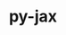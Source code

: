 ---
title: "py-jax"
layout: cache
categories: [package, develop]
meta: {"compilers": ["gcc@=11.4.0", "gcc@=13.2.0", "gcc@=9.4.0"], "num_specs": 88, "num_specs_by_stack": {"e4s": 8, "e4s-neoverse_v1": 3, "e4s-power": 2, "ml-linux-aarch64-cpu": 16, "ml-linux-aarch64-cuda": 16, "ml-linux-x86_64-cpu": 18, "ml-linux-x86_64-cuda": 18, "root": 88}, "oss": ["ubuntu20.04", "ubuntu22.04", "ubuntu24.04"], "platforms": ["linux"], "stacks": ["e4s", "e4s-neoverse_v1", "e4s-power", "ml-linux-aarch64-cpu", "ml-linux-aarch64-cuda", "ml-linux-x86_64-cpu", "ml-linux-x86_64-cuda", "root"], "targets": ["aarch64", "neoverse_v1", "ppc64le", "x86_64_v3"], "versions": ["0.4.28", "0.4.31", "0.4.4"]}
spec_details: [{"compiler": "gcc@=11.4.0", "hash": "2ic5wbw7zr2tg32ktcemhjtja7vysapx", "os": "ubuntu22.04", "platform": "linux", "size": "-", "stacks": ["e4s", "root"], "target": "x86_64_v3", "variants": ["build_system=python_pip"], "versions": ["0.4.31"]}, {"compiler": "gcc@=13.2.0", "hash": "2phtnltpxu5acufv3bebhtgwuq4dws3f", "os": "ubuntu24.04", "platform": "linux", "size": "-", "stacks": ["root"], "target": "x86_64_v3", "variants": ["build_system=python_pip"], "versions": ["0.4.31"]}, {"compiler": "gcc@=13.2.0", "hash": "2qktoduwui5zbyo2i72den5siu2eouym", "os": "ubuntu24.04", "platform": "linux", "size": "-", "stacks": ["ml-linux-aarch64-cpu", "root"], "target": "aarch64", "variants": ["build_system=python_pip"], "versions": ["0.4.28"]}, {"compiler": "gcc@=13.2.0", "hash": "37ubhlbqmuf4f4ipby3k5vvixnjzyapg", "os": "ubuntu24.04", "platform": "linux", "size": "-", "stacks": ["ml-linux-x86_64-cuda", "root"], "target": "x86_64_v3", "variants": ["build_system=python_pip"], "versions": ["0.4.28"]}, {"compiler": "gcc@=13.2.0", "hash": "3f62mslfou5hpfvwwrrmgd5fhyevzgdv", "os": "ubuntu24.04", "platform": "linux", "size": "-", "stacks": ["ml-linux-aarch64-cuda", "root"], "target": "aarch64", "variants": ["build_system=python_pip"], "versions": ["0.4.31"]}, {"compiler": "gcc@=13.2.0", "hash": "3j55apu56znxnugfwkgwjzawhghbyril", "os": "ubuntu24.04", "platform": "linux", "size": "-", "stacks": ["ml-linux-x86_64-cpu", "root"], "target": "x86_64_v3", "variants": ["build_system=python_pip"], "versions": ["0.4.28"]}, {"compiler": "gcc@=9.4.0", "hash": "3sgxo5zyqaidy6tjr55u326e53pgtywx", "os": "ubuntu20.04", "platform": "linux", "size": "-", "stacks": ["e4s-power", "root"], "target": "ppc64le", "variants": ["build_system=python_pip"], "versions": ["0.4.4"]}, {"compiler": "gcc@=9.4.0", "hash": "3xltzng4llu4vbnkqe6o4r3ganom7djr", "os": "ubuntu20.04", "platform": "linux", "size": "-", "stacks": ["e4s-power", "root"], "target": "ppc64le", "variants": ["build_system=python_pip"], "versions": ["0.4.4"]}, {"compiler": "gcc@=13.2.0", "hash": "45tkfkz6ogilozplthitujjvnsgnrndu", "os": "ubuntu24.04", "platform": "linux", "size": "-", "stacks": ["ml-linux-x86_64-cpu", "root"], "target": "x86_64_v3", "variants": ["build_system=python_pip"], "versions": ["0.4.31"]}, {"compiler": "gcc@=13.2.0", "hash": "4yjsqvnes6vjfbeh6pmplyhlebo2e4sb", "os": "ubuntu24.04", "platform": "linux", "size": "-", "stacks": ["ml-linux-aarch64-cpu", "root"], "target": "aarch64", "variants": ["build_system=python_pip"], "versions": ["0.4.28"]}, {"compiler": "gcc@=13.2.0", "hash": "57yygjscpnmah6oxldyofjrta47uh7em", "os": "ubuntu24.04", "platform": "linux", "size": "-", "stacks": ["ml-linux-aarch64-cuda", "root"], "target": "aarch64", "variants": ["build_system=python_pip"], "versions": ["0.4.28"]}, {"compiler": "gcc@=13.2.0", "hash": "5jipnekovfg3yfd2jsqikz7v7w65jphe", "os": "ubuntu24.04", "platform": "linux", "size": "-", "stacks": ["ml-linux-x86_64-cpu", "root"], "target": "x86_64_v3", "variants": ["build_system=python_pip"], "versions": ["0.4.31"]}, {"compiler": "gcc@=13.2.0", "hash": "5wjipiawujri3m5cgpd2gfxnnfwtvmxh", "os": "ubuntu24.04", "platform": "linux", "size": "-", "stacks": ["ml-linux-x86_64-cpu", "root"], "target": "x86_64_v3", "variants": ["build_system=python_pip"], "versions": ["0.4.31"]}, {"compiler": "gcc@=13.2.0", "hash": "5xz7563dkkiydnssh3jyuajkuvxwgrgx", "os": "ubuntu24.04", "platform": "linux", "size": "-", "stacks": ["ml-linux-aarch64-cpu", "root"], "target": "aarch64", "variants": ["build_system=python_pip"], "versions": ["0.4.31"]}, {"compiler": "gcc@=13.2.0", "hash": "65jyeepr5l75hkd34jciccircu5bt7tl", "os": "ubuntu24.04", "platform": "linux", "size": "-", "stacks": ["ml-linux-aarch64-cpu", "root"], "target": "aarch64", "variants": ["build_system=python_pip"], "versions": ["0.4.28"]}, {"compiler": "gcc@=13.2.0", "hash": "6bmkdy354erl6xekmnqlhoo5mbq26co6", "os": "ubuntu24.04", "platform": "linux", "size": "-", "stacks": ["ml-linux-aarch64-cuda", "root"], "target": "aarch64", "variants": ["build_system=python_pip"], "versions": ["0.4.31"]}, {"compiler": "gcc@=13.2.0", "hash": "6cv53xjzq5x7ltf736iqhfhvpgydsw4y", "os": "ubuntu24.04", "platform": "linux", "size": "-", "stacks": ["ml-linux-x86_64-cuda", "root"], "target": "x86_64_v3", "variants": ["build_system=python_pip"], "versions": ["0.4.28"]}, {"compiler": "gcc@=13.2.0", "hash": "6pc3ncthgkvy43vleap2ji7p72dxsewb", "os": "ubuntu24.04", "platform": "linux", "size": "-", "stacks": ["ml-linux-x86_64-cpu", "root"], "target": "x86_64_v3", "variants": ["build_system=python_pip"], "versions": ["0.4.31"]}, {"compiler": "gcc@=11.4.0", "hash": "73k3pupwxplimxxt7fjy2v7qf7k3hn7z", "os": "ubuntu22.04", "platform": "linux", "size": "-", "stacks": ["e4s-neoverse_v1", "root"], "target": "neoverse_v1", "variants": ["build_system=python_pip"], "versions": ["0.4.31"]}, {"compiler": "gcc@=13.2.0", "hash": "7gxdycidlcykwv3p37cjaldua3rrtdew", "os": "ubuntu24.04", "platform": "linux", "size": "-", "stacks": ["ml-linux-aarch64-cpu", "root"], "target": "aarch64", "variants": ["build_system=python_pip"], "versions": ["0.4.28"]}, {"compiler": "gcc@=13.2.0", "hash": "7sypmfaqyfnxgbdkeqdot63pybfxcbjy", "os": "ubuntu24.04", "platform": "linux", "size": "-", "stacks": ["ml-linux-x86_64-cuda", "root"], "target": "x86_64_v3", "variants": ["build_system=python_pip"], "versions": ["0.4.28"]}, {"compiler": "gcc@=13.2.0", "hash": "a5ia562fnrjntuadqghpyck47qdgftl5", "os": "ubuntu24.04", "platform": "linux", "size": "-", "stacks": ["ml-linux-aarch64-cpu", "root"], "target": "aarch64", "variants": ["build_system=python_pip"], "versions": ["0.4.31"]}, {"compiler": "gcc@=13.2.0", "hash": "a7pybqi5bdtcair4vspmxajndpn666fl", "os": "ubuntu24.04", "platform": "linux", "size": "-", "stacks": ["ml-linux-aarch64-cuda", "root"], "target": "aarch64", "variants": ["build_system=python_pip"], "versions": ["0.4.28"]}, {"compiler": "gcc@=13.2.0", "hash": "a7vr6g7bvatigqugmgtfua37ihmmww54", "os": "ubuntu24.04", "platform": "linux", "size": "-", "stacks": ["ml-linux-x86_64-cpu", "root"], "target": "x86_64_v3", "variants": ["build_system=python_pip"], "versions": ["0.4.31"]}, {"compiler": "gcc@=13.2.0", "hash": "abyycskqkjqstt54jhgzurvsimefnamd", "os": "ubuntu24.04", "platform": "linux", "size": "-", "stacks": ["ml-linux-x86_64-cuda", "root"], "target": "x86_64_v3", "variants": ["build_system=python_pip"], "versions": ["0.4.28"]}, {"compiler": "gcc@=13.2.0", "hash": "b747qrgg5bhmsyjmz37ruk2mawdsl36d", "os": "ubuntu24.04", "platform": "linux", "size": "-", "stacks": ["ml-linux-x86_64-cuda", "root"], "target": "x86_64_v3", "variants": ["build_system=python_pip"], "versions": ["0.4.31"]}, {"compiler": "gcc@=13.2.0", "hash": "bjlnhcc4uznltb7wnmwjtlf3gdyoouyx", "os": "ubuntu24.04", "platform": "linux", "size": "-", "stacks": ["ml-linux-x86_64-cuda", "root"], "target": "x86_64_v3", "variants": ["build_system=python_pip"], "versions": ["0.4.31"]}, {"compiler": "gcc@=13.2.0", "hash": "bnuhkximps7rmncclw2d6ayulkvilxei", "os": "ubuntu24.04", "platform": "linux", "size": "-", "stacks": ["root"], "target": "x86_64_v3", "variants": ["build_system=python_pip"], "versions": ["0.4.28"]}, {"compiler": "gcc@=11.4.0", "hash": "bw7i4fmqeoqlggayjwv72b35k2bc45zk", "os": "ubuntu22.04", "platform": "linux", "size": "-", "stacks": ["e4s-neoverse_v1", "root"], "target": "neoverse_v1", "variants": ["build_system=python_pip"], "versions": ["0.4.31"]}, {"compiler": "gcc@=13.2.0", "hash": "bx6uva4jwxbbp3jalmrbfztanpdsooeg", "os": "ubuntu24.04", "platform": "linux", "size": "-", "stacks": ["ml-linux-x86_64-cpu", "root"], "target": "x86_64_v3", "variants": ["build_system=python_pip"], "versions": ["0.4.31"]}, {"compiler": "gcc@=13.2.0", "hash": "chpo6kne2p3pewdavuzazkdu3wbke223", "os": "ubuntu24.04", "platform": "linux", "size": "-", "stacks": ["ml-linux-aarch64-cpu", "root"], "target": "aarch64", "variants": ["build_system=python_pip"], "versions": ["0.4.31"]}, {"compiler": "gcc@=13.2.0", "hash": "cqiulhpp5ofh27qmjfbjn32plbbbg7yo", "os": "ubuntu24.04", "platform": "linux", "size": "-", "stacks": ["ml-linux-x86_64-cuda", "root"], "target": "x86_64_v3", "variants": ["build_system=python_pip"], "versions": ["0.4.31"]}, {"compiler": "gcc@=13.2.0", "hash": "cu42fjiv6ls75tf4c664cl56zhswkmmy", "os": "ubuntu24.04", "platform": "linux", "size": "-", "stacks": ["ml-linux-aarch64-cuda", "root"], "target": "aarch64", "variants": ["build_system=python_pip"], "versions": ["0.4.31"]}, {"compiler": "gcc@=11.4.0", "hash": "ebruwwmlgbwdimmxzytodjoynkinrfkq", "os": "ubuntu22.04", "platform": "linux", "size": "-", "stacks": ["e4s", "root"], "target": "x86_64_v3", "variants": ["build_system=python_pip"], "versions": ["0.4.31"]}, {"compiler": "gcc@=13.2.0", "hash": "elywohb6y2z6whgazyzkn4x75l4fwqty", "os": "ubuntu24.04", "platform": "linux", "size": "-", "stacks": ["ml-linux-aarch64-cpu", "root"], "target": "aarch64", "variants": ["build_system=python_pip"], "versions": ["0.4.31"]}, {"compiler": "gcc@=13.2.0", "hash": "enpxc3nfbywgfhwc7p5zzfushe3adpcw", "os": "ubuntu24.04", "platform": "linux", "size": "-", "stacks": ["ml-linux-x86_64-cuda", "root"], "target": "x86_64_v3", "variants": ["build_system=python_pip"], "versions": ["0.4.31"]}, {"compiler": "gcc@=13.2.0", "hash": "epfsteeu35esk4cdztky6dsqps6itoin", "os": "ubuntu24.04", "platform": "linux", "size": "-", "stacks": ["ml-linux-aarch64-cpu", "root"], "target": "aarch64", "variants": ["build_system=python_pip"], "versions": ["0.4.31"]}, {"compiler": "gcc@=13.2.0", "hash": "f3pgcltnzinuzxwkmjuendblt6dfseqy", "os": "ubuntu24.04", "platform": "linux", "size": "-", "stacks": ["ml-linux-x86_64-cuda", "root"], "target": "x86_64_v3", "variants": ["build_system=python_pip"], "versions": ["0.4.31"]}, {"compiler": "gcc@=13.2.0", "hash": "fa2f3dx7z2vocq5r2eqlkfa236nddwuv", "os": "ubuntu24.04", "platform": "linux", "size": "-", "stacks": ["ml-linux-aarch64-cuda", "root"], "target": "aarch64", "variants": ["build_system=python_pip"], "versions": ["0.4.31"]}, {"compiler": "gcc@=13.2.0", "hash": "fivzmw7i6i4uw2vqrebiv2ibs4elqklj", "os": "ubuntu24.04", "platform": "linux", "size": "-", "stacks": ["root"], "target": "aarch64", "variants": ["build_system=python_pip"], "versions": ["0.4.28"]}, {"compiler": "gcc@=13.2.0", "hash": "gfhuuzyfjtg6ypqwjo2pqcbozx5obq4l", "os": "ubuntu24.04", "platform": "linux", "size": "-", "stacks": ["ml-linux-aarch64-cuda", "root"], "target": "aarch64", "variants": ["build_system=python_pip"], "versions": ["0.4.31"]}, {"compiler": "gcc@=13.2.0", "hash": "gftt4w3mjcbo2us3uxa3nhqivkmc24qf", "os": "ubuntu24.04", "platform": "linux", "size": "-", "stacks": ["ml-linux-x86_64-cpu", "root"], "target": "x86_64_v3", "variants": ["build_system=python_pip"], "versions": ["0.4.28"]}, {"compiler": "gcc@=11.4.0", "hash": "gy5272jq7cta6ksci7zzej62lxgwloqh", "os": "ubuntu22.04", "platform": "linux", "size": "-", "stacks": ["e4s", "root"], "target": "x86_64_v3", "variants": ["build_system=python_pip"], "versions": ["0.4.31"]}, {"compiler": "gcc@=13.2.0", "hash": "h6jbcfdndkcevabws2aimavzhye5j6wq", "os": "ubuntu24.04", "platform": "linux", "size": "-", "stacks": ["ml-linux-x86_64-cuda", "root"], "target": "x86_64_v3", "variants": ["build_system=python_pip"], "versions": ["0.4.28"]}, {"compiler": "gcc@=13.2.0", "hash": "h7gvhoau32znu4gkvlwlqqingqoo2ok2", "os": "ubuntu24.04", "platform": "linux", "size": "-", "stacks": ["ml-linux-aarch64-cpu", "root"], "target": "aarch64", "variants": ["build_system=python_pip"], "versions": ["0.4.28"]}, {"compiler": "gcc@=11.4.0", "hash": "hoa55jbgjcuyky3m4zuoxwydaog65nwp", "os": "ubuntu22.04", "platform": "linux", "size": "-", "stacks": ["e4s-neoverse_v1", "root"], "target": "neoverse_v1", "variants": ["build_system=python_pip"], "versions": ["0.4.31"]}, {"compiler": "gcc@=13.2.0", "hash": "hyl2lwfzw3oztln24stsajs6q7jmri2w", "os": "ubuntu24.04", "platform": "linux", "size": "-", "stacks": ["ml-linux-x86_64-cuda", "root"], "target": "x86_64_v3", "variants": ["build_system=python_pip"], "versions": ["0.4.28"]}, {"compiler": "gcc@=13.2.0", "hash": "ie5x73rit7cbbezypuurie6aunbhz6wa", "os": "ubuntu24.04", "platform": "linux", "size": "-", "stacks": ["ml-linux-aarch64-cuda", "root"], "target": "aarch64", "variants": ["build_system=python_pip"], "versions": ["0.4.31"]}, {"compiler": "gcc@=11.4.0", "hash": "ij5isusaefedos3dlbrjb4zkatszlmdv", "os": "ubuntu22.04", "platform": "linux", "size": "-", "stacks": ["e4s", "root"], "target": "x86_64_v3", "variants": ["build_system=python_pip"], "versions": ["0.4.31"]}, {"compiler": "gcc@=13.2.0", "hash": "im7rvzkwwpxpeth2utrcvb2tdvlq4wat", "os": "ubuntu24.04", "platform": "linux", "size": "-", "stacks": ["ml-linux-aarch64-cuda", "root"], "target": "aarch64", "variants": ["build_system=python_pip"], "versions": ["0.4.28"]}, {"compiler": "gcc@=13.2.0", "hash": "jfwec6eaihw7454scid4tyodndfostuz", "os": "ubuntu24.04", "platform": "linux", "size": "-", "stacks": ["ml-linux-x86_64-cuda", "root"], "target": "x86_64_v3", "variants": ["build_system=python_pip"], "versions": ["0.4.28"]}, {"compiler": "gcc@=13.2.0", "hash": "joeavkechx4o37oz5nqfr3zoik6w7e6a", "os": "ubuntu24.04", "platform": "linux", "size": "-", "stacks": ["ml-linux-aarch64-cuda", "root"], "target": "aarch64", "variants": ["build_system=python_pip"], "versions": ["0.4.28"]}, {"compiler": "gcc@=13.2.0", "hash": "kff2hfisa5nakbiowucc4p5jghbnm3ni", "os": "ubuntu24.04", "platform": "linux", "size": "-", "stacks": ["ml-linux-x86_64-cpu", "root"], "target": "x86_64_v3", "variants": ["build_system=python_pip"], "versions": ["0.4.28"]}, {"compiler": "gcc@=13.2.0", "hash": "lg43l7vuz5xfux6glg3xhi5wb6e22hk3", "os": "ubuntu24.04", "platform": "linux", "size": "-", "stacks": ["ml-linux-aarch64-cpu", "root"], "target": "aarch64", "variants": ["build_system=python_pip"], "versions": ["0.4.28"]}, {"compiler": "gcc@=13.2.0", "hash": "lr2bx733ywujusv5s6nyhtgosm5mwxmr", "os": "ubuntu24.04", "platform": "linux", "size": "-", "stacks": ["ml-linux-x86_64-cuda", "root"], "target": "x86_64_v3", "variants": ["build_system=python_pip"], "versions": ["0.4.31"]}, {"compiler": "gcc@=13.2.0", "hash": "lx4bt5sv5op5krgl5u2533h4kdlh5u6j", "os": "ubuntu24.04", "platform": "linux", "size": "-", "stacks": ["ml-linux-x86_64-cpu", "root"], "target": "x86_64_v3", "variants": ["build_system=python_pip"], "versions": ["0.4.31"]}, {"compiler": "gcc@=11.4.0", "hash": "mnewmj2v334raeusadx664exctrfncsd", "os": "ubuntu22.04", "platform": "linux", "size": "-", "stacks": ["e4s", "root"], "target": "x86_64_v3", "variants": ["build_system=python_pip"], "versions": ["0.4.31"]}, {"compiler": "gcc@=11.4.0", "hash": "mtpcv4i2j5la2ua4a2s4fxikyrxhyzix", "os": "ubuntu22.04", "platform": "linux", "size": "-", "stacks": ["e4s", "root"], "target": "x86_64_v3", "variants": ["build_system=python_pip"], "versions": ["0.4.31"]}, {"compiler": "gcc@=13.2.0", "hash": "mzpiqvejmartqwz2nnsjrhtpd4ggea7q", "os": "ubuntu24.04", "platform": "linux", "size": "-", "stacks": ["ml-linux-aarch64-cuda", "root"], "target": "aarch64", "variants": ["build_system=python_pip"], "versions": ["0.4.28"]}, {"compiler": "gcc@=13.2.0", "hash": "n4gkjzvujdkwb3t5mj6ms34yvp4mmgtq", "os": "ubuntu24.04", "platform": "linux", "size": "-", "stacks": ["ml-linux-aarch64-cpu", "root"], "target": "aarch64", "variants": ["build_system=python_pip"], "versions": ["0.4.31"]}, {"compiler": "gcc@=13.2.0", "hash": "o4lu4xuh2ytgd66ts67vds64zf3duhdu", "os": "ubuntu24.04", "platform": "linux", "size": "-", "stacks": ["root"], "target": "x86_64_v3", "variants": ["build_system=python_pip"], "versions": ["0.4.31"]}, {"compiler": "gcc@=13.2.0", "hash": "oac2tvn6h2rjui3vy6mehiyuwpwlnut3", "os": "ubuntu24.04", "platform": "linux", "size": "-", "stacks": ["ml-linux-x86_64-cuda", "root"], "target": "x86_64_v3", "variants": ["build_system=python_pip"], "versions": ["0.4.31"]}, {"compiler": "gcc@=13.2.0", "hash": "peh343nxr66ut4hfeajkfgzjwmasiwki", "os": "ubuntu24.04", "platform": "linux", "size": "-", "stacks": ["ml-linux-x86_64-cpu", "root"], "target": "x86_64_v3", "variants": ["build_system=python_pip"], "versions": ["0.4.28"]}, {"compiler": "gcc@=13.2.0", "hash": "pg54td6a3rvi7tnmwh63evxf2j3sjgmk", "os": "ubuntu24.04", "platform": "linux", "size": "-", "stacks": ["ml-linux-x86_64-cpu", "root"], "target": "x86_64_v3", "variants": ["build_system=python_pip"], "versions": ["0.4.28"]}, {"compiler": "gcc@=13.2.0", "hash": "qkbvkwvblrx6ex3zreiaa4qs5bmp7nmi", "os": "ubuntu24.04", "platform": "linux", "size": "-", "stacks": ["ml-linux-aarch64-cpu", "root"], "target": "aarch64", "variants": ["build_system=python_pip"], "versions": ["0.4.28"]}, {"compiler": "gcc@=13.2.0", "hash": "qklnh6znrxd733bpyxf7yggifetzkxp4", "os": "ubuntu24.04", "platform": "linux", "size": "-", "stacks": ["ml-linux-aarch64-cpu", "root"], "target": "aarch64", "variants": ["build_system=python_pip"], "versions": ["0.4.31"]}, {"compiler": "gcc@=13.2.0", "hash": "rdyyhagsmwrb65zwbwbfe2n7zotaz7i2", "os": "ubuntu24.04", "platform": "linux", "size": "-", "stacks": ["ml-linux-x86_64-cuda", "root"], "target": "x86_64_v3", "variants": ["build_system=python_pip"], "versions": ["0.4.28"]}, {"compiler": "gcc@=11.4.0", "hash": "rld7hlnfuxhmk25r2loioffcjdnhu36o", "os": "ubuntu22.04", "platform": "linux", "size": "-", "stacks": ["e4s", "root"], "target": "x86_64_v3", "variants": ["build_system=python_pip"], "versions": ["0.4.31"]}, {"compiler": "gcc@=13.2.0", "hash": "rzj2wzg4ke27sg42pv6ydpky57xsd73i", "os": "ubuntu24.04", "platform": "linux", "size": "-", "stacks": ["ml-linux-aarch64-cuda", "root"], "target": "aarch64", "variants": ["build_system=python_pip"], "versions": ["0.4.31"]}, {"compiler": "gcc@=13.2.0", "hash": "scfvz6fmfadcpwf5yxxduw5cvwww77nl", "os": "ubuntu24.04", "platform": "linux", "size": "-", "stacks": ["ml-linux-aarch64-cpu", "root"], "target": "aarch64", "variants": ["build_system=python_pip"], "versions": ["0.4.31"]}, {"compiler": "gcc@=13.2.0", "hash": "sdswrzha6gvbaozxpb7u6yji7c466uec", "os": "ubuntu24.04", "platform": "linux", "size": "-", "stacks": ["ml-linux-x86_64-cpu", "root"], "target": "x86_64_v3", "variants": ["build_system=python_pip"], "versions": ["0.4.28"]}, {"compiler": "gcc@=13.2.0", "hash": "tgjdtm5xceyerlqpitde7wcsgr3wjc2y", "os": "ubuntu24.04", "platform": "linux", "size": "-", "stacks": ["ml-linux-x86_64-cuda", "root"], "target": "x86_64_v3", "variants": ["build_system=python_pip"], "versions": ["0.4.31"]}, {"compiler": "gcc@=13.2.0", "hash": "tiururus2ilp5vgztsqol7e3u5h6jssc", "os": "ubuntu24.04", "platform": "linux", "size": "-", "stacks": ["ml-linux-aarch64-cuda", "root"], "target": "aarch64", "variants": ["build_system=python_pip"], "versions": ["0.4.28"]}, {"compiler": "gcc@=13.2.0", "hash": "ufcxncmk4pyvpn2yugprtph4pbwgydsr", "os": "ubuntu24.04", "platform": "linux", "size": "-", "stacks": ["ml-linux-x86_64-cpu", "root"], "target": "x86_64_v3", "variants": ["build_system=python_pip"], "versions": ["0.4.31"]}, {"compiler": "gcc@=13.2.0", "hash": "umbd4ejpxrlv5qewsjvwp6qe4qrzaunc", "os": "ubuntu24.04", "platform": "linux", "size": "-", "stacks": ["ml-linux-aarch64-cuda", "root"], "target": "aarch64", "variants": ["build_system=python_pip"], "versions": ["0.4.31"]}, {"compiler": "gcc@=13.2.0", "hash": "urxezpx2xrqr7bahque7v34db2p2j3nr", "os": "ubuntu24.04", "platform": "linux", "size": "-", "stacks": ["ml-linux-x86_64-cuda", "root"], "target": "x86_64_v3", "variants": ["build_system=python_pip"], "versions": ["0.4.31"]}, {"compiler": "gcc@=13.2.0", "hash": "v36ft6hht6hye3ehifj2fj2hzuub57rm", "os": "ubuntu24.04", "platform": "linux", "size": "-", "stacks": ["ml-linux-x86_64-cuda", "root"], "target": "x86_64_v3", "variants": ["build_system=python_pip"], "versions": ["0.4.28"]}, {"compiler": "gcc@=13.2.0", "hash": "v7u64o4uhy2caj2qvpjckvkpnsh2sx5e", "os": "ubuntu24.04", "platform": "linux", "size": "-", "stacks": ["ml-linux-aarch64-cuda", "root"], "target": "aarch64", "variants": ["build_system=python_pip"], "versions": ["0.4.28"]}, {"compiler": "gcc@=13.2.0", "hash": "wj3u7v3gdic4o5vi5evzkv3tgzbgzmos", "os": "ubuntu24.04", "platform": "linux", "size": "-", "stacks": ["ml-linux-aarch64-cuda", "root"], "target": "aarch64", "variants": ["build_system=python_pip"], "versions": ["0.4.28"]}, {"compiler": "gcc@=13.2.0", "hash": "wp42xeo34awe7vqgpzirqs55tlxux6ws", "os": "ubuntu24.04", "platform": "linux", "size": "-", "stacks": ["ml-linux-aarch64-cpu", "root"], "target": "aarch64", "variants": ["build_system=python_pip"], "versions": ["0.4.28"]}, {"compiler": "gcc@=11.4.0", "hash": "x6wlsiieqcn7hkzmcoz7g4k4prulwrvw", "os": "ubuntu22.04", "platform": "linux", "size": "-", "stacks": ["root"], "target": "x86_64_v3", "variants": ["build_system=python_pip"], "versions": ["0.4.31"]}, {"compiler": "gcc@=13.2.0", "hash": "xd4c6ez3l7yloyvyj6xaghab4crqc7v2", "os": "ubuntu24.04", "platform": "linux", "size": "-", "stacks": ["ml-linux-x86_64-cpu", "root"], "target": "x86_64_v3", "variants": ["build_system=python_pip"], "versions": ["0.4.28"]}, {"compiler": "gcc@=11.4.0", "hash": "y26rjljtbmfxfywrhrmpjnivu4fuqnop", "os": "ubuntu22.04", "platform": "linux", "size": "-", "stacks": ["e4s", "root"], "target": "x86_64_v3", "variants": ["build_system=python_pip"], "versions": ["0.4.31"]}, {"compiler": "gcc@=13.2.0", "hash": "ybll7o2h7k5aovqokxm6ylvbb56fpj7y", "os": "ubuntu24.04", "platform": "linux", "size": "-", "stacks": ["root"], "target": "aarch64", "variants": ["build_system=python_pip"], "versions": ["0.4.31"]}, {"compiler": "gcc@=13.2.0", "hash": "yswx47qp57aze7jqacbgbubcdtfmjnji", "os": "ubuntu24.04", "platform": "linux", "size": "-", "stacks": ["ml-linux-x86_64-cpu", "root"], "target": "x86_64_v3", "variants": ["build_system=python_pip"], "versions": ["0.4.28"]}, {"compiler": "gcc@=13.2.0", "hash": "yszd4i46axbaoietpkv7iuc4cuunggns", "os": "ubuntu24.04", "platform": "linux", "size": "-", "stacks": ["root"], "target": "x86_64_v3", "variants": ["build_system=python_pip"], "versions": ["0.4.28"]}, {"compiler": "gcc@=13.2.0", "hash": "zqtx2ukaavp2bvmpr54ssriyvhefj7gm", "os": "ubuntu24.04", "platform": "linux", "size": "-", "stacks": ["ml-linux-x86_64-cpu", "root"], "target": "x86_64_v3", "variants": ["build_system=python_pip"], "versions": ["0.4.31"]}, {"compiler": "gcc@=13.2.0", "hash": "zxr5hjpbgcswphqoqmdlr5f36pccnr5a", "os": "ubuntu24.04", "platform": "linux", "size": "-", "stacks": ["ml-linux-x86_64-cpu", "root"], "target": "x86_64_v3", "variants": ["build_system=python_pip"], "versions": ["0.4.28"]}]
---